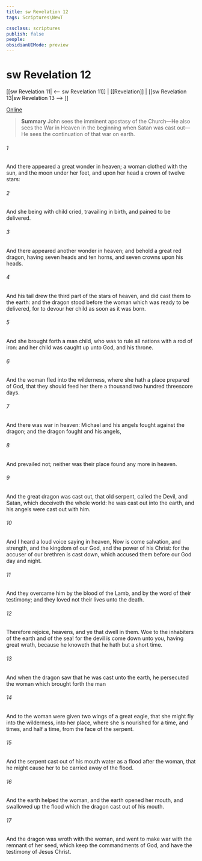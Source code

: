 ```yaml
---
title: sw Revelation 12
tags: Scriptures\NewT

cssclass: scriptures
publish: false
people:
obsidianUIMode: preview
---
```


# sw Revelation 12
[[sw Revelation 11| <-- sw Revelation 11]] | [[Revelation]] | [[sw Revelation 13|sw Revelation 13 --> ]]

[Online](https://churchofjesuschrist.org/study/scriptures/nt/rev/12?lang=eng)

> __Summary__
John sees the imminent apostasy of the Church—He also sees the War in Heaven in the beginning when Satan was cast out—He sees the continuation of that war on earth.

###### 1 
And there appeared a great wonder in heaven; a woman clothed with the sun, and the moon under her feet, and upon her head a crown of twelve stars:

###### 2 
And she being with child cried, travailing in birth, and pained to be delivered.

###### 3 
And there appeared another wonder in heaven; and behold a great red dragon, having seven heads and ten horns, and seven crowns upon his heads.

###### 4 
And his tail drew the third part of the stars of heaven, and did cast them to the earth: and the dragon stood before the woman which was ready to be delivered, for to devour her child as soon as it was born.

###### 5 
And she brought forth a man child, who was to rule all nations with a rod of iron: and her child was caught up unto God, and  his throne.

###### 6 
And the woman fled into the wilderness, where she hath a place prepared of God, that they should feed her there a thousand two hundred  threescore days.

###### 7 
And there was war in heaven: Michael and his angels fought against the dragon; and the dragon fought and his angels,

###### 8 
And prevailed not; neither was their place found any more in heaven.

###### 9 
And the great dragon was cast out, that old serpent, called the Devil, and Satan, which deceiveth the whole world: he was cast out into the earth, and his angels were cast out with him.

###### 10 
And I heard a loud voice saying in heaven, Now is come salvation, and strength, and the kingdom of our God, and the power of his Christ: for the accuser of our brethren is cast down, which accused them before our God day and night.

###### 11 
And they overcame him by the blood of the Lamb, and by the word of their testimony; and they loved not their lives unto the death.

###### 12 
Therefore rejoice,  heavens, and ye that dwell in them. Woe to the inhabiters of the earth and of the sea! for the devil is come down unto you, having great wrath, because he knoweth that he hath but a short time.

###### 13 
And when the dragon saw that he was cast unto the earth, he persecuted the woman which brought forth the man 

###### 14 
And to the woman were given two wings of a great eagle, that she might fly into the wilderness, into her place, where she is nourished for a time, and times, and half a time, from the face of the serpent.

###### 15 
And the serpent cast out of his mouth water as a flood after the woman, that he might cause her to be carried away of the flood.

###### 16 
And the earth helped the woman, and the earth opened her mouth, and swallowed up the flood which the dragon cast out of his mouth.

###### 17 
And the dragon was wroth with the woman, and went to make war with the remnant of her seed, which keep the commandments of God, and have the testimony of Jesus Christ.

